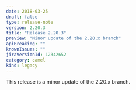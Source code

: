 ```yaml
---
date: 2018-03-25
draft: false 
type: release-note
version: 2.20.3
title: "Release 2.20.3"
preview: "Minor update of the 2.20.x branch"
apiBreaking: ""
knownIssues: ""
jiraVersionId: 12342652
category: camel
kind: legacy
---
```


This release is a minor update of the 2.20.x branch.
